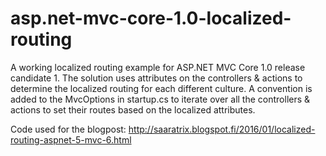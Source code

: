 # asp.net-mvc-core-1.0-localized-routing

A working localized routing example for ASP.NET MVC Core 1.0 release candidate 1. The solution uses attributes on the controllers & actions to determine the localized routing for each different culture. A convention is added to the MvcOptions in startup.cs to iterate over all the controllers & actions to set their routes based on the localized attributes. 

Code used for the blogpost: http://saaratrix.blogspot.fi/2016/01/localized-routing-aspnet-5-mvc-6.html

